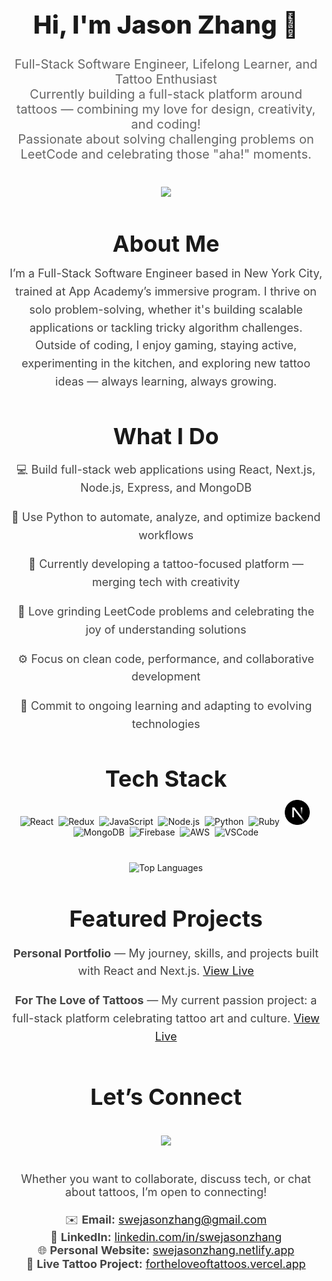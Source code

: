 <!-- Introduction Section -->
<h1 align="center" style="font-size: 40px; font-weight: 800;">
  Hi, I'm Jason Zhang 👋
</h1>
<p align="center" style="font-size: 20px; color: #666; max-width: 700px; margin: 0 auto;">
  Full-Stack Software Engineer, Lifelong Learner, and Tattoo Enthusiast<br />
  Currently building a full-stack platform around tattoos — combining my love for design, creativity, and coding!<br />
  Passionate about solving challenging problems on LeetCode and celebrating those "aha!" moments.  
</p>

<!-- Hero Image Section -->
<div align="center" style="margin: 40px 0;">
  <img src="https://media0.giphy.com/media/v1.Y2lkPTc5MGI3NjExY2hzM2lsYWl4amMzNDU1bXM0Y2ViZjd6YTczZmtnem43MDJzaWhxNCZlcD12MV9pbnRlcm5hbF9naWZfYnlfaWQmY3Q9Zw/qgQUggAC3Pfv687qPC/giphy.gif"/>
</div>

<!-- About Me Section -->
<h2 align="center" style="font-weight: 700; font-size: 36px; margin-bottom: 12px;">
  About Me
</h2>
<p align="center" style="max-width: 680px; font-size: 18px; color: #444; line-height: 1.6; margin: 0 auto 40px;">
  I’m a Full-Stack Software Engineer based in New York City, trained at App Academy’s immersive program.  
  I thrive on solo problem-solving, whether it's building scalable applications or tackling tricky algorithm challenges.  
  Outside of coding, I enjoy gaming, staying active, experimenting in the kitchen, and exploring new tattoo ideas — always learning, always growing.
</p>

<!-- What I Do Section -->
<h2 align="center" style="font-weight: 700; font-size: 36px; margin-bottom: 12px;">
  What I Do
</h2>
<div align="center" style="max-width: 680px; font-size: 18px; color: #444; line-height: 1.6; margin: 0 auto 40px;">
  <p>💻 Build full-stack web applications using React, Next.js, Node.js, Express, and MongoDB</p>
  <p>🐍 Use Python to automate, analyze, and optimize backend workflows</p>
  <p>🎨 Currently developing a tattoo-focused platform — merging tech with creativity</p>
  <p>🧠 Love grinding LeetCode problems and celebrating the joy of understanding solutions</p>
  <p>⚙️ Focus on clean code, performance, and collaborative development</p>
  <p>🌱 Commit to ongoing learning and adapting to evolving technologies</p>
</div>

<!-- Tech Stack Section -->
<h2 align="center" style="font-weight: 700; font-size: 36px; margin-bottom: 12px;">
  Tech Stack
</h2>
<div align="center" style="margin-bottom: 40px;">
  <img src="https://cdn.jsdelivr.net/gh/devicons/devicon/icons/react/react-original.svg" alt="React" width="40" height="40" title="React" />&nbsp;
  <img src="https://cdn.jsdelivr.net/gh/devicons/devicon/icons/redux/redux-original.svg" alt="Redux" width="40" height="40" title="Redux" />&nbsp;
  <img src="https://cdn.jsdelivr.net/gh/devicons/devicon/icons/javascript/javascript-original.svg" alt="JavaScript" width="40" height="40" title="JavaScript" />&nbsp;
  <img src="https://cdn.jsdelivr.net/gh/devicons/devicon/icons/nodejs/nodejs-original.svg" alt="Node.js" width="40" height="40" title="Node.js" />&nbsp;
  <img src="https://cdn.jsdelivr.net/gh/devicons/devicon/icons/python/python-original.svg" alt="Python" width="40" height="40" title="Python" />&nbsp;
  <img src="https://cdn.jsdelivr.net/gh/devicons/devicon/icons/ruby/ruby-original.svg" alt="Ruby" width="40" height="40" title="Ruby" />&nbsp;
  <img src="https://github.com/devicons/devicon/blob/master/icons/nextjs/nextjs-original.svg" alt="Next.js" width="40" height="40" title="Next.js" />&nbsp;
  <img src="https://cdn.jsdelivr.net/gh/devicons/devicon/icons/mongodb/mongodb-original.svg" alt="MongoDB" width="40" height="40" title="MongoDB" />&nbsp;
  <img src="https://cdn.jsdelivr.net/gh/devicons/devicon/icons/firebase/firebase-plain.svg" alt="Firebase" width="40" height="40" title="Firebase" />&nbsp;
  <img src="https://cdn.jsdelivr.net/gh/devicons/devicon/icons/amazonwebservices/amazonwebservices-original-wordmark.svg" alt="AWS" width="40" height="40" title="AWS" />&nbsp;
  <img src="https://cdn.jsdelivr.net/gh/devicons/devicon/icons/vscode/vscode-original.svg" alt="VSCode" width="40" height="40" title="VSCode" />
</div>

<div align="center" style="margin-bottom: 40px;">
  <img src="https://github-readme-stats.vercel.app/api/top-langs/?username=swejasonzhang&layout=compact&theme=radical" alt="Top Languages" />
</div>

<!-- Featured Projects Section -->
<h2 align="center" style="font-weight: 700; font-size: 36px; margin-bottom: 20px;">
  Featured Projects
</h2>
<div align="center" style="max-width: 680px; font-size: 18px; color: #444; line-height: 1.6; margin: 0 auto 60px;">
  <p><strong>Personal Portfolio</strong> — My journey, skills, and projects built with React and Next.js. <a href="https://swejasonzhang.netlify.app/" target="_blank" rel="noopener noreferrer">View Live</a></p>
  <p><strong>For The Love of Tattoos</strong> — My current passion project: a full-stack platform celebrating tattoo art and culture. <a href="https://fortheloveoftattoos.vercel.app/" target="_blank" rel="noopener noreferrer">View Live</a></p>
</div>

<!-- Contact Section -->
<h2 align="center" style="font-weight: 700; font-size: 36px; margin-bottom: 20px;">
  Let’s Connect
</h2>
<div align="center" style="margin: 40px 0;">
  <img src="https://media1.giphy.com/media/v1.Y2lkPTc5MGI3NjExejBwMHJ1b3dpODljMTFhNjh1eW1nMnhmY3ZpdHo0bXgxeXd0N2dndSZlcD12MV9pbnRlcm5hbF9naWZfYnlfaWQmY3Q9Zw/zOvBKUUEERdNm/giphy.gif"/>
</div>
<p align="center" style="font-size: 18px; color: #444; max-width: 680px; margin: 0 auto 60px;">
  Whether you want to collaborate, discuss tech, or chat about tattoos, I’m open to connecting!<br /><br />
  ✉️ <strong>Email:</strong> <a href="mailto:swejasonzhang@gmail.com">swejasonzhang@gmail.com</a><br />
  🔗 <strong>LinkedIn:</strong> <a href="https://www.linkedin.com/in/swejasonzhang" target="_blank" rel="noopener noreferrer">linkedin.com/in/swejasonzhang</a><br />
  🌐 <strong>Personal Website:</strong> <a href="https://swejasonzhang.netlify.app/" target="_blank" rel="noopener noreferrer">swejasonzhang.netlify.app</a><br />
  🎨 <strong>Live Tattoo Project:</strong> <a href="https://fortheloveoftattoos.vercel.app/" target="_blank" rel="noopener noreferrer">fortheloveoftattoos.vercel.app</a>
</p>
